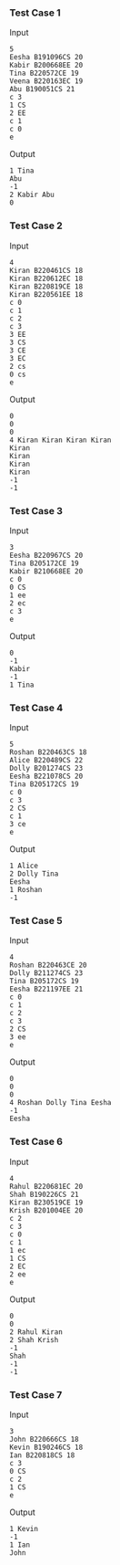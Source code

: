 ### Test Case 1

Input

```
5
Eesha B191096CS 20
Kabir B200668EE 20
Tina B220572CE 19
Veena B220163EC 19
Abu B190051CS 21
c 3
1 CS
2 EE
c 1
c 0
e
```

Output

```
1 Tina
Abu
-1
2 Kabir Abu
0
```

### Test Case 2

Input

```
4
Kiran B220461CS 18
Kiran B220612EC 18
Kiran B220819CE 18
Kiran B220561EE 18
c 0
c 1
c 2
c 3
3 EE
3 CS
3 CE
3 EC
2 cs
0 cs
e
```

Output

```
0
0
0
4 Kiran Kiran Kiran Kiran
Kiran
Kiran
Kiran
Kiran
-1
-1
```

### Test Case 3

Input

```
3
Eesha B220967CS 20
Tina B205172CE 19
Kabir B210668EE 20
c 0
0 CS
1 ee
2 ec
c 3
e
```

Output

```
0
-1
Kabir
-1
1 Tina
```

### Test Case 4

Input

```
5
Roshan B220463CS 18
Alice B220489CS 22
Dolly B201274CS 23
Eesha B221078CS 20
Tina B205172CS 19
c 0
c 3
2 CS
c 1
3 ce
e
```

Output

```
1 Alice
2 Dolly Tina
Eesha
1 Roshan
-1
```

### Test Case 5

Input

```
4
Roshan B220463CE 20
Dolly B211274CS 23
Tina B205172CS 19
Eesha B221197EE 21
c 0
c 1
c 2
c 3
2 CS
3 ee
e
```

Output

```
0
0
0
4 Roshan Dolly Tina Eesha
-1
Eesha
```

### Test Case 6

Input

```
4
Rahul B220681EC 20
Shah B190226CS 21
Kiran B230519CE 19
Krish B201004EE 20
c 2
c 3
c 0
c 1
1 ec
1 CS
2 EC
2 ee
e
```

Output

```
0
0
2 Rahul Kiran
2 Shah Krish
-1
Shah
-1
-1
```

### Test Case 7

Input

```
3
John B220666CS 18
Kevin B190246CS 18
Ian B220818CS 18
c 3
0 CS
c 2
1 CS
e
```

Output

```
1 Kevin
-1
1 Ian
John
```
